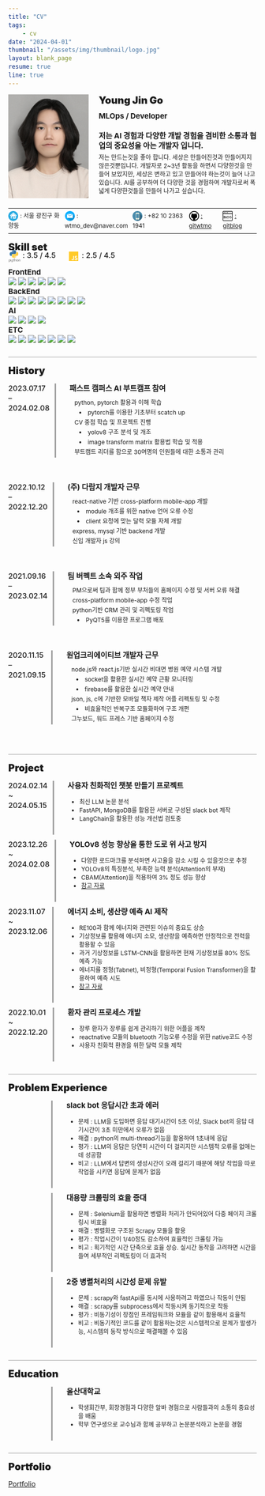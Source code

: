 ```yaml
---
title: "CV"
tags:
    - cv
date: "2024-04-01"
thumbnail: "/assets/img/thumbnail/logo.jpg"
layout: blank_page
resume: true
line: true
---
```


<style>
    .text_1 {
        font-size: 20px;
        font-weight: 900;
    }
    .text_2 {
        font-size: 15px;
        font-weight: 700;
        line-height:20px;
    }
    .height_2 {
        height: 25px;
    }
    .width_2 {
        width: 25px;
    }
    .text_3 {
        font-size: 12px;
        line-height:17px;
    }
    .height_3 {
        height: 20px;
    }
    .width_3 {
        width: 20px;
    }
    .bold {
        font-weight: 700;
    }
</style>

<div style="display: flex; margin-bottom:10px; height: 210px;">
    <img src="/assets/img/cv/profile.PNG" style="vertical-align:middle; width: 170px; height: 210px;">
    <span style="margin-left:20px; margin-top:0px; height: 160px;">
        <span style="display: flex; margin-bottom: 10px;" class="text_1">Young Jin Go</span>
        <span style="display: flex; margin-bottom: 20px;" class="text_2">MLOps / Developer</span>
        <span style="display: flex; margin-bottom: 5px;" class="text_2">저는 AI 경험과 다양한 개발 경험을 겸비한 소통과 협업의 중요성을 아는 개발자 입니다.</span>
        <span style="display: flex;" class="text_3">저는 만드는것을 좋아 합니다.  
세상은 만들어진것과 만들어지지 않은것뿐입니다.  
개발자로 2~3년 활동을 하면서 다양한것을 만들어 보았지만, 세상은 변하고 있고 만들어야 하는것이 늘어 나고 있습니다.  
AI를 공부하여 더 다양한 것을 경험하여 개발자로써 폭넓게 다양한것들을 만들어 나가고 싶습니다. </span>
    </span>
</div>

<div style="border-bottom: 1px solid; margin-top: 0px; margin-bottom: 5px; height: 10px;"></div>

<div style="display: flex;" class="height_3">
    <div style="flex: 10; margin-top: 0px;">
        <img src="/assets/img/cv/home.png" style="vertical-align:middle;" class="width_3 height_3">
        <span style="margin-top:20px;" class="text_3">: 서울 광진구 화양동</span>
    </div>
    <div style="flex: 12; margin-top: 0px;">
        <img src="/assets/img/cv/email.png" style="vertical-align:middle;" class="width_3 height_3">
        <span style="margin-top:20px;" class="text_3">: wtmo_dev@naver.com</span>
    </div>
    <div style="flex: 10; margin-top: 0px;">
        <img src="/assets/img/cv/phone.png" style="vertical-align:middle;" class="width_3 height_3">
        <span style="margin-top:20px;" class="text_3">: +82 10 2363 1941</span>
    </div>
    <div style="flex: 6; margin-top: 0px;">
        <img src="/assets/img/cv/git.png" style="vertical-align:middle;" class="width_3 height_3">
        <a style="margin-top:20px;" class="text_3" href="https://github.com/gitwtmo">: gitwtmo</a>
    </div>
    <div style="flex: 6; margin-top: 0px;">
        <img src="/assets/img/cv/blog.png" style="vertical-align:middle;" class="width_3 height_3">
        <a style="margin-top:20px;" class="text_3" href="https://gitwtmo.github.io/study/">: gitblog</a>
    </div>
</div>

<div style="border-bottom: 1px solid; margin-top: 15px; margin-bottom: 15px; height: 10px"></div>


<span style="display: flex; margin-bottom: 0px;" class="text_1">Skill set</span>


<div style="display: flex; margin-top: -20px; margin-bottom: 10px;" class="height_2">
    <div style="width: 120px;">
        <img src="/assets/img/cv/python.png" style="vertical-align:middle;" class="width_2 height_2">
        <span class="text_2" style="font-weight: 500" >: 3.5 / 4.5</span>
    </div>
    <div style="margin-top: 0; flex: 50;">
        <img src="/assets/img/cv/javascript.png" style="vertical-align:middle;" class="width_2 height_2">
        <span class="text_2" style="margin-top:20px; font-weight: 500">: 2.5 / 4.5</span>
    </div>
</div>

<div style="flex: 10;">
    <div class="text_2">
        FrontEnd
    </div>
    <div>
        <img src="https://img.shields.io/badge/figma-F24E1E?style=flat&logo=figma&logoColor=white" style="Display: initial;"/>
        <img src="https://img.shields.io/badge/javascript-F7DF1E?style=flat&logo=javascript&logoColor=white" style="Display: initial;"/>
        <img src="https://img.shields.io/badge/markdown-000000?style=flat&logo=markdown&logoColor=white" style="Display: initial;"/>
        <img src="https://img.shields.io/badge/react-61DAFB?style=flat&logo=react&logoColor=white" style="Display: initial;"/>
        <img src="https://img.shields.io/badge/reactnative-61DAFB?style=flat&logo=reactnative&logoColor=white" style="Display: initial;"/>
        <img src="https://img.shields.io/badge/streamlit-FF4B4B?style=flat&logo=streamlit&logoColor=white" style="Display: initial;"/>
    </div>
    <div class="text_2">
        BackEnd
    </div>
    <div>
        <img src="https://img.shields.io/badge/amazonec2-FF9900?style=flat&logo=amazonec2&logoColor=white" style="Display: initial;"/>
        <img src="https://img.shields.io/badge/amazoniam-DD344C?style=flat&logo=amazoniam&logoColor=white" style="Display: initial;"/>
        <img src="https://img.shields.io/badge/amazonroute53-8C4FFF?style=flat&logo=amazonroute53&logoColor=white" style="Display: initial;"/>
        <img src="https://img.shields.io/badge/amazonrds-527FFF?style=flat&logo=amazonrds&logoColor=white" style="Display: initial;"/>
        <img src="https://img.shields.io/badge/amazons3-569A31?style=flat&logo=amazons3&logoColor=white" style="Display: initial;"/>
        <img src="https://img.shields.io/badge/apache-D22128?style=flat&logo=apache&logoColor=white" style="Display: initial;"/>
        <img src="https://img.shields.io/badge/django-092E20?style=flat&logo=django&logoColor=white" style="Display: initial;"/>
        <img src="https://img.shields.io/badge/fastapi-005571?style=flat&logo=fastapi&logoColor=white" style="Display: initial;"/>
    </div>
    <div class="text_2">
        AI
    </div>
    <div>
        <img src="https://img.shields.io/badge/kaggle-20BEFF?style=flat&logo=kaggle&logoColor=white" style="Display: initial;"/>
        <img src="https://img.shields.io/badge/pandas-150458?style=flat&logo=pandas&logoColor=white" style="Display: initial;"/>
        <img src="https://img.shields.io/badge/polars-CD792C?style=flat&logo=polars&logoColor=white" style="Display: initial;"/>
        <img src="https://img.shields.io/badge/pytorch-EE4C2C?style=flat&logo=pytorch&logoColor=white" style="Display: initial;"/>
    </div>
    <div class="text_2">
        ETC
    </div>
    <div>
        <img src="https://img.shields.io/badge/arduino-DD344C?style=flat&logo=arduino&logoColor=white" style="Display: initial;"/>
        <img src="https://img.shields.io/badge/discord-5865F2?style=flat&logo=discord&logoColor=white" style="Display: initial;"/>
        <img src="https://img.shields.io/badge/github-181717?style=flat&logo=github&logoColor=white" style="Display: initial;"/>
        <img src="https://img.shields.io/badge/jupyter-F37626?style=flat&logo=jupyter&logoColor=white" style="Display: initial;"/>
        <img src="https://img.shields.io/badge/postman-FF6C37?style=flat&logo=postman&logoColor=white" style="Display: initial;"/>
        <img src="https://img.shields.io/badge/pydantic-E92063?style=flat&logo=pydantic&logoColor=white" style="Display: initial;"/>
        <img src="https://img.shields.io/badge/raspberrypi-A22846?style=flat&logo=raspberrypi&logoColor=white" style="Display: initial;"/>
    </div>
</div>

<div style="border-bottom: 1px solid; border-color: #a0a0a0; margin-top: 15px; margin-bottom: 15px; height: 10px"></div>

<!-- <div style="margin-top: 180px;"></div> -->


<span style="display: flex; margin-bottom: 0px;" class="text_1">History</span>


<div style="display: flex; margin-bottom:50px;">
    <span class="text_2" style="margin-top:0px; flex: 10; font-weight: 500">2023.07.17 – 2024.02.08</span>
    <div style="margin-bottom: 0px; margin-left:10px; border-left : medium solid #a0a0a0; flex: 1"></div>
    <span style="margin-left:20px; flex: 50">
        <span style="display: flex; margin-bottom: 10px" class="text_2">패스트 캠퍼스 AI 부트캠프 참여</span>
        <span style="margin-bottom: 10px; display: inline;">
            <dt style="margin-left: 10px; margin-bottom: 3px" class="text_3">python, pytorch 활용과 이해 학습</dt>
            <li style="margin-left: 20px; margin-bottom: 3px"  class="text_3">pytorch를 이용한 기초부터 scatch up</li>
            <dt style="margin-left: 10px; margin-bottom: 3px"  class="text_3">CV 중점 학습 및 프로젝트 진행</dt>
            <li style="margin-left: 20px; margin-bottom: 3px"  class="text_3">yolov8 구조 분석 및 개조</li>
            <li style="margin-left: 20px; margin-bottom: 3px"  class="text_3">image transform matrix 활용법 학습 및 적용</li>
            <dt style="margin-left: 10px; margin-bottom: 3px"  class="text_3">부트캠트 리더를 함으로 30여명의 인원들에 대한 소통과 관리</dt>
        </span>
    </span>
</div>
<div style="display: flex; margin-bottom:50px;">
    <span class="text_2" style="margin-top:0px; flex: 10; font-weight: 500">2022.10.12 – 2022.12.20</span>
    <div style="margin-bottom: 0px; margin-left:10px; border-left : medium solid #a0a0a0; flex: 1"></div>
    <span style="margin-left:20px; flex: 50">
        <span style="display: flex; margin-bottom: 10px" class="text_2">(주) 다람지 개발자 근무</span>
        <span style="margin-bottom: 10px; display: inline;">
            <dt style="margin-left: 10px; margin-bottom: 3px" class="text_3">react-native 기반 cross-platform mobile-app 개발</dt>
            <li style="margin-left: 20px; margin-bottom: 3px"  class="text_3">module 개조를 위한 native 언어 오류 수정</li>
            <li style="margin-left: 20px; margin-bottom: 3px"  class="text_3">client 요청에 맞는 달력 모듈 자체 개발</li>
            <dt style="margin-left: 10px; margin-bottom: 3px"  class="text_3">express, mysql 기반 backend 개발</dt>
            <dt style="margin-left: 10px; margin-bottom: 3px"  class="text_3">신입 개발자 js 강의</dt>
        </span>
    </span>
</div>
<div style="display: flex; margin-bottom:50px;">
    <span class="text_2" style="margin-top:0px; flex: 10; font-weight: 500">2021.09.16 – 2023.02.14</span>
    <div style="margin-bottom: 0px; margin-left:10px; border-left : medium solid #a0a0a0; flex: 1"></div>
    <span style="margin-left:20px; flex: 50">
        <span style="display: flex; margin-bottom: 10px" class="text_2">팀 버펙트 소속 외주 작업</span>
        <span style="margin-bottom: 10px; display: inline;">
            <dt style="margin-left: 10px; margin-bottom: 3px" class="text_3">PM으로써 팀과 함께 정부 부처들의 홈페이지 수정 및 서버 오류 해결</dt>
            <dt style="margin-left: 10px; margin-bottom: 3px"  class="text_3">cross-platform mobile-app 수정 작업</dt>
            <dt style="margin-left: 10px; margin-bottom: 3px"  class="text_3">python기반 CRM 관리 및 리펙토링 작업</dt>
            <li style="margin-left: 20px; margin-bottom: 3px"  class="text_3">PyQT5를 이용한 프로그램 배포</li>
        </span>
    </span>
</div>
<div style="display: flex; margin-bottom:50px;">
    <span class="text_2" style="margin-top:0px; flex: 10; font-weight: 500">2020.11.15 – 2021.09.15</span>
    <div style="margin-bottom: 0px; margin-left:10px; border-left : medium solid #a0a0a0; flex: 1"></div>
    <span style="margin-left:20px; flex: 50">
        <span style="display: flex; margin-bottom: 10px" class="text_2">원업크리에이티브 개발자 근무</span>
        <span style="margin-bottom: 10px; display: inline;">
            <dt style="margin-left: 10px; margin-bottom: 3px" class="text_3">node.js와 react.js기반 실시간 비대면 병원 예약 시스템 개발</dt>
            <li style="margin-left: 20px; margin-bottom: 3px"  class="text_3">socket을 활용한 실시간 예약 근황 모니터링</li>
            <li style="margin-left: 20px; margin-bottom: 3px"  class="text_3">firebase를 활용한 실시간 예약 안내</li>
            <dt style="margin-left: 10px; margin-bottom: 3px"  class="text_3">json, js, c에 기반한 모바일 책자 제작 어플 리펙토링 및 수정</dt>
            <li style="margin-left: 20px; margin-bottom: 3px"  class="text_3">비효율적인 반복구조 모듈화하여 구조 개편</li>
            <dt style="margin-left: 10px; margin-bottom: 3px"  class="text_3">그누보드, 워드 프레스 기반 홈페이지 수정</dt>
        </span>
    </span>
</div>

<div style="border-bottom: 1px solid; border-color: #a0a0a0; margin-top: 15px; margin-bottom: 15px; height: 10px"></div>


<span style="display: flex; margin-bottom: 0px;" class="text_1">Project</span>


<div style="display: flex; margin-bottom:10px;">
    <span class="text_2" style="margin-top:0px; flex: 10; font-weight: 500">2024.02.14 ~ 2024.05.15</span>
    <div style="margin-left:10px; border-left : medium solid #a0a0a0; flex: 1"></div>
    <span style="margin-left:20px; flex: 50">
        <span style="display: flex; display: flex;" class="text_2">사용자 친화적인 챗봇 만들기 프로젝트</span>
        <span style="margin-bottom: 10px; display: flex;">
            <ul>
                <li class="text_3">최신 LLM 논문 분석</li>
                <li class="text_3">FastAPI, MongoDB를 활용한 서버로 구성된 slack bot 제작</li>
                <li class="text_3">LangChain을 활용한 성능 개선법 검토중</li>
            </ul>
        </span>
    </span>
</div>
<div style="display: flex; margin-bottom:10px;">
    <span class="text_2" style="margin-top:0px; flex: 10; font-weight: 500">2023.12.26 ~ 2024.02.08</span>
    <div style="margin-left:10px; border-left : medium solid #a0a0a0; flex: 1"></div>
    <span style="margin-left:20px; flex: 50">
        <span style="display: flex; display: flex;" class="text_2">YOLOv8 성능 향상을 통한 도로 위 사고 방지</span>
        <span style="margin-bottom: 10px; display: flex;">
            <ul>
                <li class="text_3">다양한 로드마크를 분석하면 사고율을 감소 시킬 수 있을것으로 추정</li>
                <li class="text_3">YOLOv8의 특징분석, 부족한 능력 분석(Attention의 부재)</li>
                <li class="text_3">CBAM(Attention)을 적용하여 3% 정도 성능 향상</li>
                <li class="text_3">
                    <a style="margin-top:30px;" href="https://docs.google.com/presentation/d/1FvxDlCGe1xf_aJi20i_31L5b6tlbIh9is8ygdVBk_u0/edit?usp=drive_link">참고 자료</a>
                </li>
            </ul>
        </span>
    </span>
</div>
<div style="display: flex; margin-bottom:10px;">
    <span class="text_2" style="margin-top:0px; flex: 10; font-weight: 500">2023.11.07 ~ 2023.12.06</span>
    <div style="margin-left:10px; border-left : medium solid #a0a0a0; flex: 1"></div>
    <span style="margin-left:20px; flex: 50">
        <span style="display: flex; display: flex;" class="text_2">에너지 소비, 생산량 예측 AI 제작</span>
        <span style="margin-bottom: 10px; display: flex;">
            <ul>
                <li class="text_3">RE100과 함께 에너지와 관련된 이슈의 중요도 상승</li>
                <li class="text_3">기상정보를 활용해 에너지 소모, 생산량을 예측하면 안정적으로 전력을 활용할 수 있음</li>
                <li class="text_3">과거 기상정보를 LSTM-CNN을 활용하면 현재 기상정보를 80% 정도 예측 가능</li>
                <li class="text_3">에너지를 정형(Tabnet), 비정형(Temporal Fusion Transformer)을 활용하여 예측 시도</li>
                <li class="text_3">
                    <a style="margin-top:30px;" href="https://docs.google.com/presentation/d/1uz8PHJiFlbg7fniJq3TxfcsjRgfcnx0L38SEAf3ojp8/edit?usp=drive_link">참고 자료</a>
                </li>
            </ul>
        </span>
    </span>
</div>
<div style="display: flex; margin-bottom:10px;">
    <span class="text_2" style="margin-top:0px; flex: 10; font-weight: 500">2022.10.01 ~ 2022.12.20</span>
    <div style="margin-left:10px; border-left : medium solid #a0a0a0; flex: 1"></div>
    <span style="margin-left:20px; flex: 50">
        <span style="display: flex; display: flex;" class="text_2">환자 관리 프로세스 개발</span>
        <span style="margin-bottom: 10px; display: flex;">
            <ul>
                <li class="text_3">장루 환자가 장루를 쉽게 관리하기 위한 어플을 제작</li>
                <li class="text_3">reactnative 모듈의 bluetooth 기능오류 수정을 위한 native코드 수정</li>
                <li class="text_3">사용자 친화적 환경을 위한 달력 모듈 제작</li>
            </ul>
        </span>
    </span>
</div>

<div style="border-bottom: 1px solid; border-color: #a0a0a0; margin-top: 15px; margin-bottom: 15px; height: 10px"></div>


<span style="display: flex; margin-bottom: 0px;" class="text_1">Problem Experience</span>


<div style="display: flex; margin-bottom:10px;">
    <span class="text_2" style="margin-top:0px; flex: 10; font-weight: 500"></span>
    <div style="margin-left:10px; border-left : medium solid #a0a0a0; flex: 1"></div>
    <span style="margin-left:20px; flex: 50">
        <span style="display: flex; display: flex;" class="text_2">slack bot 응답시간 초과 에러</span>
        <span style="margin-bottom: 10px; display: flex;">
            <ul>
                <li class="text_3">문제 : LLM을 도입하면 응답 대기시간이 5초 이상, Slack bot의 응답 대기시간이 3초 미만에서 오류가 없음</li>
                <li class="text_3">해결 : python의 multi-thread기능을 활용하여 1초내에 응답</li>
                <li class="text_3">평가 : LLM의 응답은 당연히 시간이 더 걸리지만 시스템적 오류를 없애는데 성공함</li>
                <li class="text_3">비고 : LLM에서 답변의 생성시간이 오래 걸리기 때문에 해당 작업을 따로 작업을 시키면 응답에 문제가 없음</li>
            </ul>
        </span>
    </span>
</div>
<div style="display: flex; margin-bottom:10px;">
    <span class="text_2" style="margin-top:0px; flex: 10; font-weight: 500"></span>
    <div style="margin-left:10px; border-left : medium solid #a0a0a0; flex: 1"></div>
    <span style="margin-left:20px; flex: 50">
        <span style="display: flex; display: flex;" class="text_2">대용량 크롤링의 효율 증대</span>
        <span style="margin-bottom: 10px; display: flex;">
            <ul>
                <li class="text_3">문제 : Selenium을 활용하면 병렬화 처리가 안되어있어 다중 페이지 크롤링시 비효율</li>
                <li class="text_3">해결 : 병렬화로 구조된 Scrapy 모듈을 활용</li>
                <li class="text_3">평가 : 작업시간이 1/40정도 감소하여 효율적인 크롤링 가능</li>
                <li class="text_3">비고 : 획기적인 시간 단축으로 효율 상승. 실시간 동작을 고려하면 시간을 들여 세부적인 리펙토링이 더 효과적</li>
            </ul>
        </span>
    </span>
</div>
<div style="display: flex; margin-bottom:10px;">
    <span class="text_2" style="margin-top:0px; flex: 10; font-weight: 500"></span>
    <div style="margin-left:10px; border-left : medium solid #a0a0a0; flex: 1"></div>
    <span style="margin-left:20px; flex: 50">
        <span style="display: flex; display: flex;" class="text_2">2중 병렬처리의 시간성 문제 유발</span>
        <span style="margin-bottom: 10px; display: flex;">
            <ul>
                <li class="text_3">문제 : scrapy와 fastApi를 동시에 사용하려고 하였으나 작동이 안됨</li>
                <li class="text_3">해결 : scrapy를 subprocess에서 작동시켜 동기적으로 작동</li>
                <li class="text_3">평가 : 비동기성이 장점인 프레임워크와 모듈을 같이 활용해서 효율적</li>
                <li class="text_3">비고 : 비동기적인 코드를 같이 활용하는것은 시스템적으로 문제가 발생가능, 시스템의 동작 방식으로 해결해볼 수 있음</li>
            </ul>
        </span>
    </span>
</div>

<div style="border-bottom: 1px solid; border-color: #a0a0a0; margin-top: 15px; margin-bottom: 15px; height: 10px"></div>


<span style="display: flex; margin-bottom: 0px;" class="text_1">Education</span>


<div style="display: flex; margin-bottom:10px;">
    <span class="text_2" style="margin-top:0px; flex: 10; font-weight: 500"></span>
    <div style="margin-left:10px; border-left : medium solid #a0a0a0; flex: 1"></div>
    <span style="margin-left:20px; flex: 50">
        <span style="display: flex; display: flex;" class="text_2">울산대학교</span>
        <span style="margin-bottom: 10px; display: flex;">
            <ul>
                <li class="text_3">학생회간부, 회장경험과 다양한 알바 경험으로 사람들과의 소통의 중요성을 배움</li>
                <li class="text_3">
                학부 연구생으로 교수님과 함께 공부하고 논문분석하고 논문을 경험</li>
            </ul>
        </span>
    </span>
</div>

<div style="border-bottom: 1px solid; border-color: #a0a0a0; margin-top: 15px; margin-bottom: 15px; height: 10px"></div>

<!-- <span style="display: flex; margin-bottom: 0px;" class="text_1">Resume</span>

[Resume](https://gitwtmo.github.io/wtmo_resume) -->

<span style="display: flex; margin-bottom: 0px;" class="text_1">Portfolio</span>

[Portfolio](https://docs.google.com/presentation/d/1A8W4IXbp1PC8v5sj9lv8VF74FVydpPrBWiwEpFEM_FE/edit?usp=drive_link)

<!-- <div style="border-bottom: 1px solid; border-color: #a0a0a0; margin-top: 15px; margin-bottom: 15px; height: 10px"></div>

# Another what I done

### Team Proj

[1](https://drive.google.com/file/d/1ltZr8sVE711Q6G-FAx-RH9iXoV5MBUka/view?usp=drive_link)

[2](https://drive.google.com/file/d/1PgJ9ucmUlfSVhARrRlvGJI1VcXy07JgG/view?usp=drive_link)

[3](https://drive.google.com/file/d/1tqItOss2PSkqWAPPhZYcxze2Fdj7EB8V/view?usp=drive_link)

[4](https://drive.google.com/file/d/1n1fib8D7SUTnxnHBcZtGxkAc5zcJadgt/view?usp=drive_link) -->

<!-- 
프로젝트
대학원 연구과제
대외 공모전 경험
대학 때의 토이 프로젝트

문제 정의
원인
측정 (문제의 결과, 심각성)
해결책 (연구 및 대안책)
해결 과정
평가 (문제가 해결되었는지 측정)
비고 (회고, 부수효과) -->